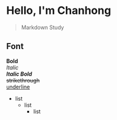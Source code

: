 # Hello, I'm Chanhong
> Markdown Study

## Font  
**Bold**  
*Italic*  
**_Italic Bold_**   
~~strikethrough~~   
<u>underline</u>  

* list
  + list
    - list
